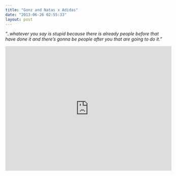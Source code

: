 ```yaml
---
title: "Gonz and Natas x Adidas"
date: "2013-06-26 02:55:33"
layout: post
---
```


<p><em>&#8221;..whatever you say is stupid because there is already people before that have done it and there&#8217;s gonna be people after you that are going to do it.&#8221;</em></p>
<p><iframe frameborder="0" height="393" src="http://player.vimeo.com/video/69062135" width="524"></iframe></p>
